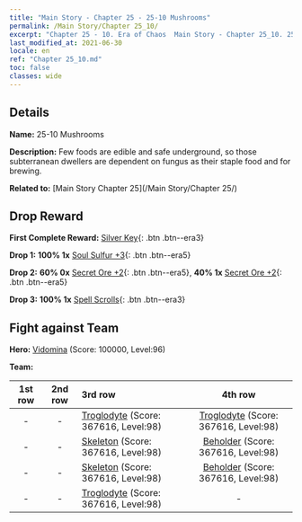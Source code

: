 ```yaml
---
title: "Main Story - Chapter 25 - 25-10 Mushrooms"
permalink: /Main Story/Chapter 25_10/
excerpt: "Chapter 25 - 10. Era of Chaos  Main Story - Chapter 25_10. 25-10 Mushrooms"
last_modified_at: 2021-06-30
locale: en
ref: "Chapter 25_10.md"
toc: false
classes: wide
---
```


## Details

 **Name:** 25-10 Mushrooms

 **Description:** Few foods are edible and safe underground, so those subterranean dwellers are dependent on fungus as their staple food and for brewing.

 **Related to:** [Main Story Chapter 25](/Main Story/Chapter 25/)

## Drop Reward

 **First Complete Reward:** [Silver Key](/Items/con_693/){: .btn .btn--era3}

 **Drop 1:** **100% 1x** [Soul Sulfur +3](/Items/mat_85/){: .btn .btn--era5}

 **Drop 2:** **60% 0x** [Secret Ore +2](/Items/mat_75/){: .btn .btn--era5}, **40% 1x** [Secret Ore +2](/Items/mat_75/){: .btn .btn--era5}

 **Drop 3:** **100% 1x** [Spell Scrolls](/Items/con_694/){: .btn .btn--era3}


## Fight against Team
 **Hero:** [Vidomina](/heroes/Vidomina/) (Score: 100000, Level:96)

 **Team:**


  | 1st row | 2nd row | 3rd row | 4th row |
  |:----:|:----:|:----|:----:|
  | - | - | [Troglodyte](/units/Troglodyte/) (Score: 367616, Level:98)  | [Troglodyte](/units/Troglodyte/) (Score: 367616, Level:98)  |
  | - | - | [Skeleton](/units/Skeleton/) (Score: 367616, Level:98)  | [Beholder](/units/Beholder/) (Score: 367616, Level:98)  |
  | - | - | [Skeleton](/units/Skeleton/) (Score: 367616, Level:98)  | [Beholder](/units/Beholder/) (Score: 367616, Level:98)  |
  | - | - | [Troglodyte](/units/Troglodyte/) (Score: 367616, Level:98)  | - |


